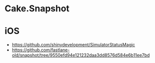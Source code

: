 # Cake.Snapshot

# iOS
* https://github.com/shinydevelopment/SimulatorStatusMagic
* https://github.com/fastlane-old/snapshot/tree/9550efd94e121232daa3dd8576d584e6b11ee7bd
